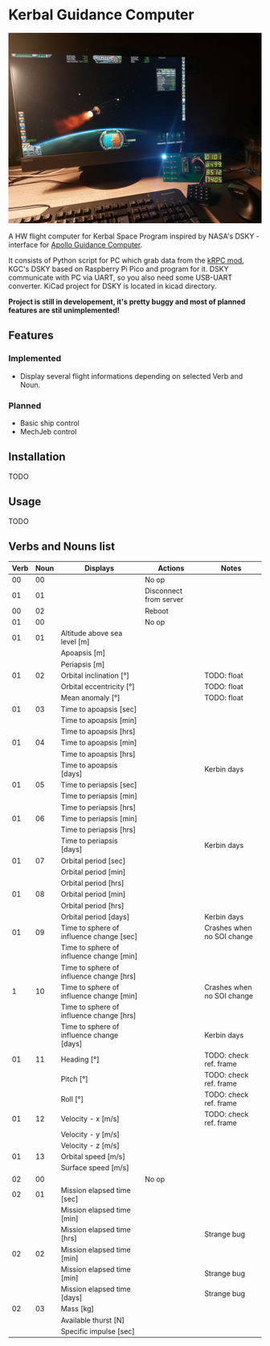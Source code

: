 # Kerbal Guidance Computer

![KGC DSKY](doc/img/kgc_hw_prototype.jpg?raw=true "HW prototype of KGC's DSKY")

A HW flight computer for Kerbal Space Program inspired by NASA's DSKY - interface for [Apollo Guidance Computer](https://en.wikipedia.org/wiki/Apollo_Guidance_Computer).

It consists of Python script for PC which grab data from the [kRPC mod](https://krpc.github.io/krpc/index.html), KGC's DSKY based on Raspberry Pi Pico and program for it. DSKY communicate with PC via UART, so you also need some USB-UART converter. KiCad project for DSKY is located in kicad directory.

**Project is still in developement, it's pretty buggy and most of planned features are stil unimplemented!**

## Features
### Implemented
- Display several flight informations depending on selected Verb and Noun.
### Planned
- Basic ship control
- MechJeb control

## Installation
TODO

## Usage
TODO

## Verbs and Nouns list

| Verb | Noun | Displays                                  | Actions                | Notes                      |
|------|------|-------------------------------------------|------------------------|----------------------------|
| 00   | 00   |                                           | No op                  |                            |
| 01   | 01   |                                           | Disconnect from server |                            |
| 00   | 02   |                                           | Reboot                 |                            |
| 01   | 00   |                                           | No op                  |                            |
| 01   | 01   | Altitude above sea level [m]              |                        |                            |
|      |      | Apoapsis [m]                              |                        |                            |
|      |      | Periapsis [m]                             |                        |                            |
| 01   | 02   | Orbital inclination [°]                   |                        | TODO: float                |
|      |      | Orbital eccentricity [°]                  |                        | TODO: float                |
|      |      | Mean anomaly [°]                          |                        | TODO: float                |
| 01   | 03   | Time to apoapsis [sec]                    |                        |                            |
|      |      | Time to apoapsis [min]                    |                        |                            |
|      |      | Time to apoapsis [hrs]                    |                        |                            |
| 01   | 04   | Time to apoapsis [min]                    |                        |                            |
|      |      | Time to apoapsis [hrs]                    |                        |                            |
|      |      | Time to apoapsis [days]                   |                        | Kerbin days                |
| 01   | 05   | Time to periapsis [sec]                   |                        |                            |
|      |      | Time to periapsis [min]                   |                        |                            |
|      |      | Time to periapsis [hrs]                   |                        |                            |
| 01   | 06   | Time to periapsis [min]                   |                        |                            |
|      |      | Time to periapsis [hrs]                   |                        |                            |
|      |      | Time to periapsis [days]                  |                        | Kerbin days                |
| 01   | 07   | Orbital period [sec]                      |                        |                            |
|      |      | Orbital period [min]                      |                        |                            |
|      |      | Orbital period [hrs]                      |                        |                            |
| 01   | 08   | Orbital period [min]                      |                        |                            |
|      |      | Orbital period [hrs]                      |                        |                            |
|      |      | Orbital period [days]                     |                        | Kerbin days                |
| 01   | 09   | Time to sphere of influence change [sec]  |                        | Crashes when no SOI change |
|      |      | Time to sphere of influence change [min]  |                        |                            |
|      |      | Time to sphere of influence change [hrs]  |                        |                            |
| 1    | 10   | Time to sphere of influence change [min]  |                        | Crashes when no SOI change |
|      |      | Time to sphere of influence change [hrs]  |                        |                            |
|      |      | Time to sphere of influence change [days] |                        | Kerbin days                |
| 01   | 11   | Heading [°]                               |                        | TODO: check ref. frame     |
|      |      | Pitch [°]                                 |                        | TODO: check ref. frame     |
|      |      | Roll [°]                                  |                        | TODO: check ref. frame     |
| 01   | 12   | Velocity - x [m/s]                        |                        | TODO: check ref. frame     |
|      |      | Velocity - y [m/s]                        |                        |                            |
|      |      | Velocity - z [m/s]                        |                        |                            |
| 01   | 13   | Orbital speed [m/s]                       |                        |                            |
|      |      | Surface speed [m/s]                       |                        |                            |
| 02   | 00   |                                           | No op                  |                            |
| 02   | 01   | Mission elapsed time [sec]                |                        |                            |
|      |      | Mission elapsed time [min]                |                        |                            |
|      |      | Mission elapsed time [hrs]                |                        | Strange bug                |
| 02   | 02   | Mission elapsed time [min]                |                        |                            |
|      |      | Mission elapsed time [min]                |                        | Strange bug                |
|      |      | Mission elapsed time [days]               |                        | Strange bug                |
| 02   | 03   | Mass [kg]                                 |                        |                            |
|      |      | Available thurst [N]                      |                        |                            |
|      |      | Specific impulse [sec]                    |                        |                            |
